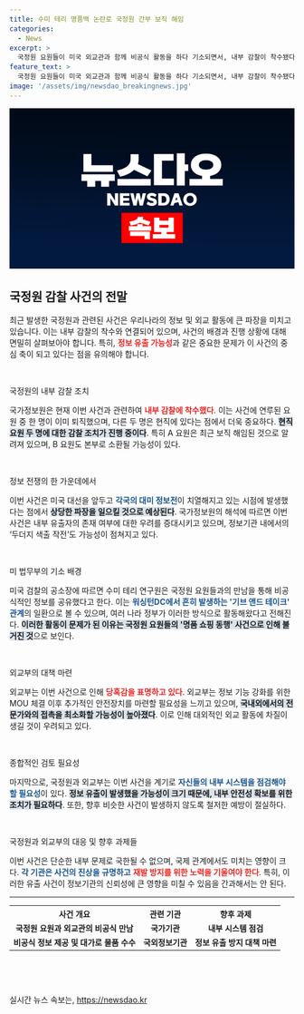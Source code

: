 ```yaml
---
title: 수미 테리 명품백 논란로 국정원 간부 보직 해임
categories:
  - News
excerpt: >
  국정원 요원들이 미국 외교관과 함께 비공식 활동을 하다 기소되면서, 내부 감찰이 착수됐다. 이 사건은 대미 정보전이 치열한 가운데 발생해 한국의 정보·외교 활동 위축 우려를 낳고 있다. 드러난 사실들은 국정원의 신뢰성에 큰 타격을 줄 조짐이다.
feature_text: >
  국정원 요원들이 미국 외교관과 함께 비공식 활동을 하다 기소되면서, 내부 감찰이 착수됐다. 이 사건은 대미 정보전이 치열한 가운데 발생해 한국의 정보·외교 활동 위축 우려를 낳고 있다. 드러난 사실들은 국정원의 신뢰성에 큰 타격을 줄 조짐이다.
image: '/assets/img/newsdao_breakingnews.jpg'
---
```


<p><img src="/assets/img/newsdao_breakingnews.jpg" alt="ontimetimes 속보" /></p>

<h2 data-ke-size="size26">국정원 감찰 사건의 전말</h2>

<p data-ke-size="size16">최근 발생한 국정원과 관련된 사건은 우리나라의 정보 및 외교 활동에 큰 파장을 미치고 있습니다. 이는 내부 감찰의 착수와 연결되어 있으며, 사건의 배경과 진행 상황에 대해 면밀히 살펴보아야 합니다. 특히, <b><span style="color: #ee2323;">정보 유출 가능성</span></b>과 같은 중요한 문제가 이 사건의 중심 축이 되고 있다는 점을 유의해야 합니다.</p>

<p data-ke-size="size16">&nbsp;</p>

<p>국정원의 내부 감찰 조치</p>

<p data-ke-size="size16">국가정보원은 현재 이번 사건과 관련하여 <b><span style="color: #ee2323;">내부 감찰에 착수했다</span></b>. 이는 사건에 연루된 요원 중 한 명이 이미 퇴직했으며, 다른 두 명은 현직에 있다는 점에서 더욱 중요하다. <b><span style="background-color: #21538527;">현직 요원 두 명에 대한 감찰 조치가 진행 중이다</span></b>. 특히 A 요원은 최근 보직 해임된 것으로 알려져 있으며, B 요원도 본부로 소환될 가능성이 있다.</p>

<p data-ke-size="size16">&nbsp;</p>

<p>정보 전쟁의 한 가운데에서</p>

<p data-ke-size="size16">이번 사건은 미국 대선을 앞두고 <b><span style="color: #1a5490;">각국의 대미 정보전</span></b>이 치열해지고 있는 시점에 발생했다는 점에서 <b><span style="background-color: #21538527;">상당한 파장을 일으킬 것으로 예상된다</span></b>. 국가정보원의 해석에 따르면 이번 사건은 내부 유출자의 존재 여부에 대한 우려를 증대시키고 있으며, 정보기관 내에서의 ‘두더지 색출 작전’도 가능성이 점쳐지고 있다.</p>

<p data-ke-size="size16">&nbsp;</p>

<p>미 법무부의 기소 배경</p>

<p data-ke-size="size16">미국 검찰의 공소장에 따르면 수미 테리 연구원은 국정원 요원들과의 만남을 통해 비공식적인 정보를 공유했다고 한다. 이는 <b><span style="color: #1a5490;">워싱턴DC에서 흔히 발생하는 '기브 앤드 테이크' 관계</span></b>의 일환으로 볼 수 있으며, 여러 나라 정부가 이러한 방식으로 활동해왔다고 전해진다. <b><span style="background-color: #21538527;">이러한 활동이 문제가 된 이유는 국정원 요원들의 '명품 쇼핑 동행' 사건으로 인해 불거진 것</span></b>으로 보인다.</p>

<p data-ke-size="size16">&nbsp;</p>

<p>외교부의 대책 마련</p>

<p data-ke-size="size16">외교부는 이번 사건으로 인해 <b><span style="color: #ee2323;">당혹감을 표명하고 있다</span></b>. 외교부는 정보 기능 강화를 위한 MOU 체결 이후 추가적인 안전장치를 마련할 필요성을 느끼고 있으며, <b><span style="background-color: #21538527;">국내외에서의 전문가와의 접촉을 최소화할 가능성이 높아졌다</span></b>. 이로 인해 대외적인 외교 활동에 차질이 생길 것이 우려되고 있다.</p>

<p data-ke-size="size16">&nbsp;</p>

<p>종합적인 검토 필요성</p>

<p data-ke-size="size16">마지막으로, 국정원과 외교부는 이번 사건을 계기로 <b><span style="color: #1a5490;">자신들의 내부 시스템을 점검해야 할 필요성</span></b>이 있다. <b><span style="background-color: #21538527;">정보 유출이 발생했을 가능성이 크기 때문에, 내부 안전성 확보를 위한 조치가 필요하다</span></b>. 또한, 향후 비슷한 사건이 발생하지 않도록 철저한 예방이 절실하다.</p>

<p data-ke-size="size16">&nbsp;</p>

<p>국정원과 외교부의 대응 및 향후 과제들</p>

<p data-ke-size="size16">이번 사건은 단순한 내부 문제로 국한될 수 없으며, 국제 관계에서도 미치는 영향이 크다. <b><span style="color: #1a5490;">각 기관은 사건의 진상을 규명하고</span></b> <b><span style="color: #ee2323;">재발 방지를 위한 노력을 기울여야 한다</span></b>. 특히, 이러한 유출 사건이 정보기관의 신뢰성에 큰 영향을 미칠 수 있음을 간과해서는 안 된다.</p>

<hr />

<table style="width: 100%;">
    <tr>
        <th style="text-align: center;"><b>사건 개요</b></th>
        <th style="text-align: center;"><b>관련 기관</b></th>
        <th style="text-align: center;"><b>향후 과제</b></th>
    </tr>
    <tr>
        <td style="text-align: center; height: 17px;"><b>국정원 요원과 외교관의 비공식 만남</b></td>
        <td style="text-align: center; height: 17px;"><b>국가기관</b></td>
        <td style="text-align: center; height: 17px;"><b>내부 시스템 점검</b></td>
    </tr>
    <tr>
        <td style="text-align: center; height: 17px;"><b>비공식 정보 제공 및 대가로 물품 수수</b></td>
        <td style="text-align: center; height: 17px;"><b>국외정보기관</b></td>
        <td style="text-align: center; height: 17px;"><b>정보 유출 방지 대책 마련</b></td>
    </tr>
</table>

<p data-ke-size="size16">&nbsp;</p>

<p data-ke-size="size16">&nbsp;</p>
실시간 뉴스 속보는, <a href="https://newsdao.kr" rel="dofollow">https://newsdao.kr</a>


